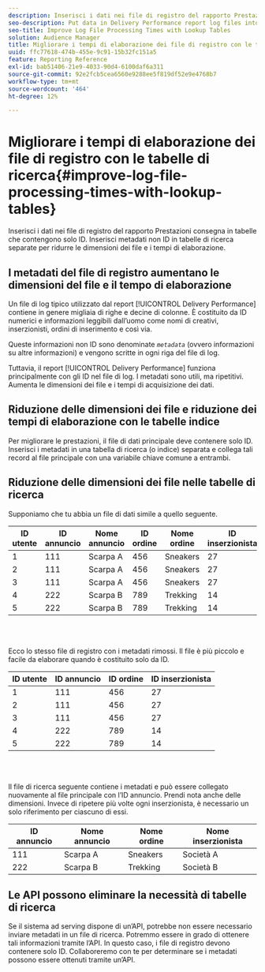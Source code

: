 ```yaml
---
description: Inserisci i dati nei file di registro del rapporto Prestazioni consegna in tabelle che contengono solo ID. Inserisci metadati non ID in tabelle di ricerca separate per ridurre le dimensioni dei file e i tempi di elaborazione.
seo-description: Put data in Delivery Performance report log files into tables that contain IDs only. Put non-ID metadata in separate lookup tables to help reduce file size and processing times.
seo-title: Improve Log File Processing Times with Lookup Tables
solution: Audience Manager
title: Migliorare i tempi di elaborazione dei file di registro con le tabelle di ricerca
uuid: ffc77618-474b-455e-9c91-15b32fc151a5
feature: Reporting Reference
exl-id: bab51406-21e9-4033-90d4-6100daf6a311
source-git-commit: 92e2fcb5cea6560e9288ee5f819df52e9e4768b7
workflow-type: tm+mt
source-wordcount: '464'
ht-degree: 12%

---
```


# Migliorare i tempi di elaborazione dei file di registro con le tabelle di ricerca{#improve-log-file-processing-times-with-lookup-tables}

Inserisci i dati nei file di registro del rapporto Prestazioni consegna in tabelle che contengono solo ID. Inserisci metadati non ID in tabelle di ricerca separate per ridurre le dimensioni dei file e i tempi di elaborazione.

<!-- 

c_lookup_tables.xml

 -->

## I metadati del file di registro aumentano le dimensioni del file e il tempo di elaborazione

Un file di log tipico utilizzato dal report [!UICONTROL Delivery Performance] contiene in genere migliaia di righe e decine di colonne. È costituito da ID numerici e informazioni leggibili dall’uomo come nomi di creativi, inserzionisti, ordini di inserimento e così via.

Queste informazioni non ID sono denominate *`metadata`* (ovvero informazioni su altre informazioni) e vengono scritte in ogni riga del file di log.

Tuttavia, il report [!UICONTROL Delivery Performance] funziona principalmente con gli ID nel file di log. I metadati sono utili, ma ripetitivi. Aumenta le dimensioni dei file e i tempi di acquisizione dei dati.

## Riduzione delle dimensioni dei file e riduzione dei tempi di elaborazione con le tabelle indice

Per migliorare le prestazioni, il file di dati principale deve contenere solo ID. Inserisci i metadati in una tabella di ricerca (o indice) separata e collega tali record al file principale con una variabile chiave comune a entrambi.

## Riduzione delle dimensioni dei file nelle tabelle di ricerca

Supponiamo che tu abbia un file di dati simile a quello seguente.

| ID utente | ID annuncio | Nome annuncio | ID ordine | Nome ordine | ID inserzionista | Nome inserzionista |
|---|---|---|---|---|---|---|
| 1 | 111 | Scarpa A | 456 | Sneakers | 27 | Società A |
| 2 | 111 | Scarpa A | 456 | Sneakers | 27 | Società A |
| 3 | 111 | Scarpa A | 456 | Sneakers | 27 | Società A |
| 4 | 222 | Scarpa B | 789 | Trekking | 14 | Società B |
| 5 | 222 | Scarpa B | 789 | Trekking | 14 | Società B |

<br> 

Ecco lo stesso file di registro con i metadati rimossi. Il file è più piccolo e facile da elaborare quando è costituito solo da ID.

| ID utente | ID annuncio | ID ordine | ID inserzionista |
|---|---|---|---|
| 1 | 111 | 456 | 27 |
| 2 | 111 | 456 | 27 |
| 3 | 111 | 456 | 27 |
| 4 | 222 | 789 | 14 |
| 5 | 222 | 789 | 14 |

<br> 

Il file di ricerca seguente contiene i metadati e può essere collegato nuovamente al file principale con l’ID annuncio. Prendi nota anche delle dimensioni. Invece di ripetere più volte ogni inserzionista, è necessario un solo riferimento per ciascuno di essi.

| ID annuncio | Nome annuncio | Nome ordine | Nome inserzionista |
|---|---|---|---|
| 111 | Scarpa A | Sneakers | Società A |
| 222 | Scarpa B | Trekking | Società B |

## Le API possono eliminare la necessità di tabelle di ricerca

Se il sistema ad serving dispone di un’API, potrebbe non essere necessario inviare metadati in un file di ricerca. Potremmo essere in grado di ottenere tali informazioni tramite l’API. In questo caso, i file di registro devono contenere solo ID. Collaboreremo con te per determinare se i metadati possono essere ottenuti tramite un’API.
